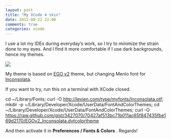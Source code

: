 ```yaml
---
layout: post
title: "My XCode 4 skin"
date: 2012-08-22 22:00
comments: true
categories: xcode
---
```


I use a lot my IDEs during everyday’s work, so I try to minimize the strain done to my eyes. And I find it more comfortable if I use dark backgrounds, hence my themes.

[![](http://mrm.perry.es/uploads/admin/image/image/12/thumb_xcode_desktop.png)](http://mrm.perry.es/uploads/admin/image/image/12/xcode_desktop.png)

My theme is based on 
[EGO v2](http://developers.enormego.com/view/ego_xcode_theme_for_xcode_4_egov2) theme, but changing Menlo font for 
[Inconsolata](http://levien.com/type/myfonts/inconsolata.html).

If you want to try, run this on a terminal with XCode closed.

cd ~/Library/Fonts; curl -O http://levien.com/type/myfonts/Inconsolata.otf; mkdir -p ~/Library/Developer/Xcode/UserData/FontAndColorThemes; cd ~/Library/Developer/Xcode/UserData/FontAndColorThemes; curl -O https://raw.github.com/gist/3427070/70427af513bc71b011ac65f847435fbe169d2170/EGOv2_Inconsolata.dvtcolortheme

And then activate it in 
**Preferences / Fonts & Colors**
. Regards!